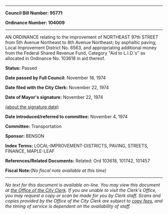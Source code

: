 

********

**Council Bill Number: 95771**
   
**Ordinance Number: 104009**
********

 AN ORDINANCE relating to the improvement of NORTHEAST 97th STREET from 5th Avenue Northeast to 8th Avenue Northeast; by asphaltic paving; Local Improvement District No. 6563, and appropriating additional money from the Federal Shared Revenue Fund, Category "Aid to L.I.D.'s" as allocated in Ordinance No. 103618 in aid thereof.

**Status:** Passed
   
**Date passed by Full Council:** November 18, 1974
   
**Date filed with the City Clerk:** November 22, 1974
   
**Date of Mayor's signature:** November 22, 1974
   
[(about the signature date)](/~public/approvaldate.htm)
   
   
   
**Date introduced/referred to committee:** November 4, 1974
   
**Committee:** Transportation
   
**Sponsor:** BENSON
   
   
**Index Terms:** LOCAL-IMPROVEMENT-DISTRICTS, PAVING, STREETS, FINANCE, MAPLE-LEAF

**References/Related Documents:** Related: Ord 103618, 101742, 101457

**Fiscal Note:**_(No fiscal note available at this time)_
********

_No text for this document is available on-line. You may view this document at [the Office of the City Clerk](http://www.seattle.gov/leg/clerk/contactUs.htm). If you are unable to visit the Clerk's Office, you may request a copy or scan be made for you by Clerk staff. Scans and copies provided by the Office of the City Clerk are subject to [copy fees](http://clerk.seattle.gov/~public/clerkfees.htm), and the timing of service is dependent on the availability of staff._

